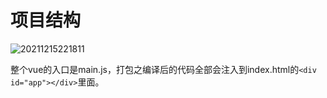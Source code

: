 # 项目结构

![20211215221811](http://img.openauth.net.cn/20211215221811.png)

整个vue的入口是main.js，打包之编译后的代码全部会注入到index.html的`<div id="app"></div>`里面。